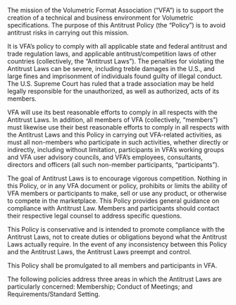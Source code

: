 The mission of the Volumetric Format Association (“VFA”) is to support the creation of a technical and business environment for Volumetric specifications.  The purpose of this Antitrust Policy (the “Policy”) is to avoid antitrust risks in carrying out this mission.

It is VFA’s policy to comply with all applicable state and federal antitrust and trade regulation laws, and applicable antitrust/competition laws of other countries (collectively, the “Antitrust Laws”).  The penalties for violating the Antitrust Laws can be severe, including treble damages in the U.S., and large fines and imprisonment of individuals found guilty of illegal conduct.  The U.S. Supreme Court has ruled that a trade association may be held legally responsible for the unauthorized, as well as authorized, acts of its members.

VFA will use its best reasonable efforts to comply in all respects with the Antitrust Laws.  In addition, all members of VFA (collectively, “members”) must likewise use their best reasonable efforts to comply in all respects with the Antitrust Laws and this Policy in carrying out VFA-related activities, as must all non-members who participate in such activities, whether directly or indirectly, including without limitation, participants in VFA’s working groups and VFA user advisory councils, and VFA’s employees, consultants, directors and officers (all such non-member participants, “participants”).

The goal of Antitrust Laws is to encourage vigorous competition.  Nothing in this Policy, or in any VFA document or policy, prohibits or limits the ability of VFA members or participants to make, sell or use any product, or otherwise to compete in the marketplace.  This Policy provides general guidance on compliance with Antitrust Law.  Members and participants should contact their respective legal counsel to address specific questions.

This Policy is conservative and is intended to promote compliance with the Antitrust Laws, not to create duties or obligations beyond what the Antitrust Laws actually require.  In the event of any inconsistency between this Policy and the Antitrust Laws, the Antitrust Laws preempt and control.

This Policy shall be promulgated to all members and participants in VFA.

The following policies address three areas in which the Antitrust Laws are particularly concerned: Membership; Conduct of Meetings; and Requirements/Standard Setting.
